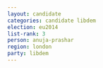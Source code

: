 ```yaml
---
layout: candidate
categories: candidate libdem
election: eu2014
list-rank: 3
person: anuja-prashar
region: london
party: libdem
---
```


